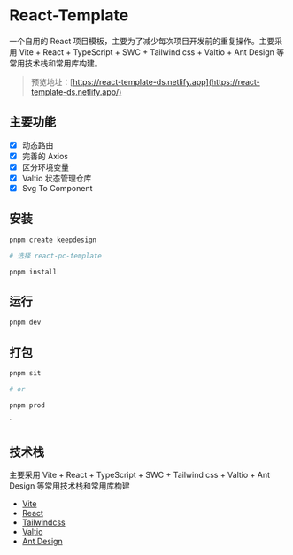 # React-Template

一个自用的 React 项目模板，主要为了减少每次项目开发前的重复操作。主要采用 Vite + React + TypeScript + SWC + Tailwind css + Valtio + Ant Design 等常用技术栈和常用库构建。

> 预览地址：[https://react-template-ds.netlify.app](https://react-template-ds.netlify.app/)

## 主要功能

- [x] 动态路由
- [x] 完善的 Axios
- [x] 区分环境变量
- [x] Valtio 状态管理仓库
- [x] Svg To Component

## 安装

```bash
pnpm create keepdesign

# 选择 react-pc-template

pnpm install
```

## 运行

```bash
pnpm dev
```

## 打包

```bash
pnpm sit

# or

pnpm prod
```

`

## 技术栈

主要采用 Vite + React + TypeScript + SWC + Tailwind css + Valtio + Ant Design 等常用技术栈和常用库构建

- [Vite](https://vitejs.cn/vite3-cn/)
- [React](https://react.dev/)
- [Tailwindcss](https://www.tailwindcss.cn/)
- [Valtio](https://valtio.pmnd.rs/)
- [Ant Design](https://ant.design/index-cn/)
